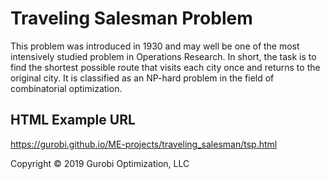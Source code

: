 # Traveling Salesman Problem

This problem was introduced in 1930 and may well be one of the most intensively studied problem in Operations Research. In short, the task is to find the shortest possible route that visits each city once and returns to the original city. It is classified as an NP-hard problem in the field of combinatorial optimization.

## HTML Example URL

https://gurobi.github.io/ME-projects/traveling_salesman/tsp.html


Copyright © 2019 Gurobi Optimization, LLC
